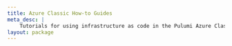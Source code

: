 ```yaml
---
title: Azure Classic How-to Guides
meta_desc: |
    Tutorials for using infrastructure as code in the Pulumi Azure Classic package
layout: package
---
```


